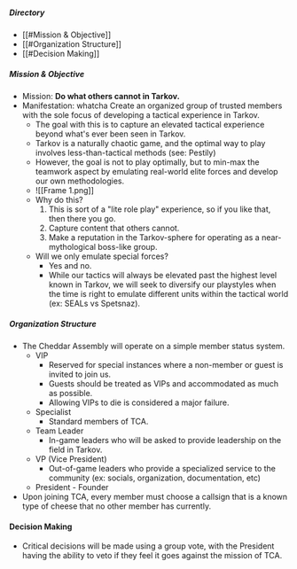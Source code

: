 ##### Directory
- [[#Mission & Objective]]
- [[#Organization Structure]]
- [[#Decision Making]]

##### Mission & Objective
- Mission: **Do what others cannot in Tarkov.**
- Manifestation: whatcha Create an organized group of trusted members with the sole focus of developing a tactical experience in Tarkov.
	- The goal with this is to capture an elevated tactical experience beyond what's ever been seen in Tarkov.
	- Tarkov is a naturally chaotic game, and the optimal way to play involves less-than-tactical methods (see: Pestily)
	- However, the goal is not to play optimally, but to min-max the teamwork aspect by emulating real-world elite forces and develop our own methodologies.
	- ![[Frame 1.png]]
	- Why do this?
		1. This is sort of a "lite role play" experience, so if you like that, then there you go.
		2. Capture content that others cannot.
		3. Make a reputation in the Tarkov-sphere for operating as a near-mythological boss-like group.
	- Will we only emulate special forces?
		- Yes and no.
		- While our tactics will always be elevated past the highest level known in Tarkov, we will seek to diversify our playstyles when the time is right to emulate different units within the tactical world (ex: SEALs vs Spetsnaz).


##### Organization Structure
- The Cheddar Assembly will operate on a simple member status system.
	- VIP
		- Reserved for special instances where a non-member or guest is invited to join us.
		- Guests should be treated as VIPs and accommodated as much as possible.
		- Allowing VIPs to die is considered a major failure.
	- Specialist
		- Standard members of TCA.
	- Team Leader
		- In-game leaders who will be asked to provide leadership on the field in Tarkov.
	- VP (Vice President)
		- Out-of-game leaders who provide a specialized service to the community (ex: socials, organization, documentation, etc)
	- President - Founder
- Upon joining TCA, every member must choose a callsign that is a known type of cheese that no other member has currently.

#### Decision Making
- Critical decisions will be made using a group vote, with the President having the ability to veto if they feel it goes against the mission of TCA.
